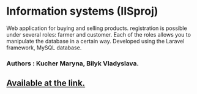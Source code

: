 # Information systems (IISproj)

Web application for buying and selling products. registration is possible under several roles: farmer and customer. Each of the roles allows you to manipulate the database in a certain way. Developed using the Laravel framework, MySQL database. 

### Authors : Kucher Maryna, Bilyk Vladyslava.

## [Available at the link.](https://compatible-terra-vut-a8625708.koyeb.app/)
